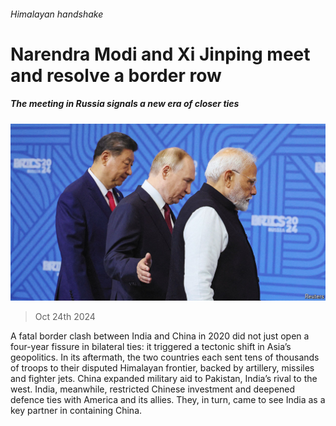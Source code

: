 ###### Himalayan handshake

# Narendra Modi and Xi Jinping meet and resolve a border row 

##### The meeting in Russia signals a new era of closer ties 

![image](images/20241026_ASP006.jpg) 

> Oct 24th 2024 

A fatal border clash between India and China in 2020 did not just open a four-year fissure in bilateral ties: it triggered a tectonic shift in Asia’s geopolitics. In its aftermath, the two countries each sent tens of thousands of troops to their disputed Himalayan frontier, backed by artillery, missiles and fighter jets. China expanded military aid to Pakistan, India’s rival to the west. India, meanwhile, restricted Chinese investment and deepened defence ties with America and its allies. They, in turn, came to see India as a key partner in containing China.


